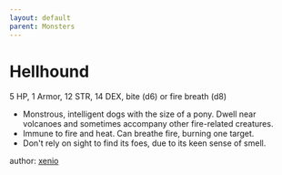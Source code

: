 ```yaml
---
layout: default
parent: Monsters
---
```


# Hellhound
5 HP, 1 Armor, 12 STR, 14 DEX, bite (d6) or fire breath (d8)

- Monstrous, intelligent dogs with the size of a pony. Dwell near volcanoes and sometimes accompany other fire-related creatures.
- Immune to fire and heat. Can breathe fire, burning one target.
- Don't rely on sight to find its foes, due to its keen sense of smell. 

author: [xenio](https://xenioinabottle.blogspot.com/2021/03/classic-monsters-for-cairnito-part-2.html)
